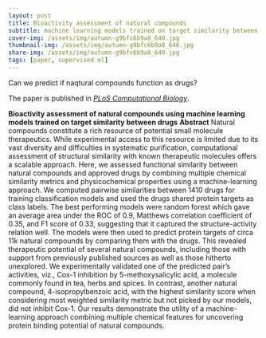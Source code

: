 ```yaml
---
layout: post
title: Bioactivity assessment of natural compounds
subtitle: machine learning models trained on target similarity between drugs
cover-img: /assets/img/autumn-g9bfc6b9a8_640.jpg
thumbnail-img: /assets/img/autumn-g9bfc6b9a8_640.jpg
share-img: /assets/img/autumn-g9bfc6b9a8_640.jpg
tags: [paper, supervised ml]
---
```


Can we predict if naqtural compounds function as drugs?

The paper is published in [*PLoS Computational Biology*](https://journals.plos.org/ploscompbiol/article?id=10.1371/journal.pcbi.1010029).


**Bioactivity assessment of natural compounds using machine learning models trained on target similarity between drugs**
**Abstract** Natural compounds constitute a rich resource of potential small molecule therapeutics. While experimental access to this resource is limited due to its vast diversity and difficulties in systematic purification, computational assessment of structural similarity with known therapeutic molecules offers a scalable approach. Here, we assessed functional similarity between natural compounds and approved drugs by combining multiple chemical similarity metrics and physicochemical properties using a machine-learning approach. We computed pairwise similarities between 1410 drugs for training classification models and used the drugs shared protein targets as class labels. The best performing models were random forest which gave an average area under the ROC of 0.9, Matthews correlation coefficient of 0.35, and F1 score of 0.33, suggesting that it captured the structure-activity relation well. The models were then used to predict protein targets of circa 11k natural compounds by comparing them with the drugs. This revealed therapeutic potential of several natural compounds, including those with support from previously published sources as well as those hitherto unexplored. We experimentally validated one of the predicted pair’s activities, viz., Cox-1 inhibition by 5-methoxysalicylic acid, a molecule commonly found in tea, herbs and spices. In contrast, another natural compound, 4-isopropylbenzoic acid, with the highest similarity score when considering most weighted similarity metric but not picked by our models, did not inhibit Cox-1. Our results demonstrate the utility of a machine-learning approach combining multiple chemical features for uncovering protein binding potential of natural compounds.
